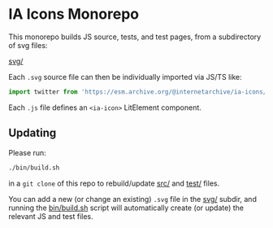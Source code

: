 # IA Icons Monorepo

This monorepo builds JS source, tests, and test pages, from a subdirectory of svg files:

[svg/](svg/)

Each `.svg` source file can then be individually imported via JS/TS like:
```js
import twitter from 'https://esm.archive.org/@internetarchive/ia-icons/src/twitter.js'
```

Each `.js` file defines an `<ia-icon>` LitElement component.


## Updating

Please run:
```sh
./bin/build.sh
```
in a `git clone` of this repo to rebuild/update [src/](src/) and [test/](test/) files.

You can add a new (or change an existing) `.svg` file in the [svg/](svg/) subdir,
and running the [bin/build.sh](bin/build.sh) script
will automatically create (or update) the relevant JS and test files.

